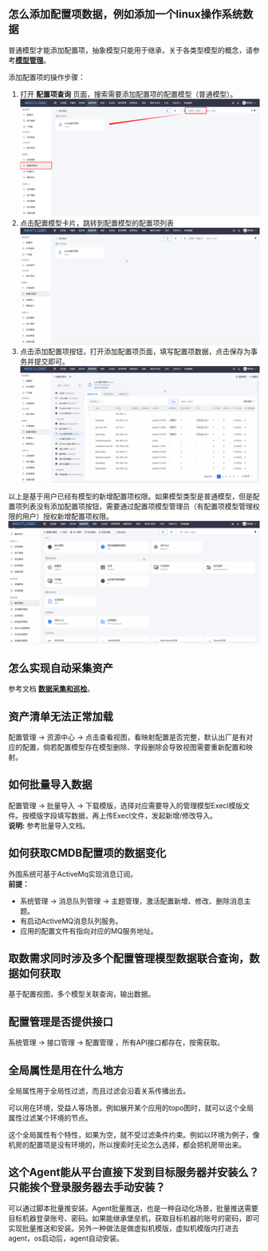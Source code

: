 ## 怎么添加配置项数据，例如添加一个linux操作系统数据
普通模型才能添加配置项，抽象模型只能用于继承，关于各类型模型的概念，请参考[**模型管理**](模型管理/模型管理.md/#名词解释)。

添加配置项的操作步骤：
1. 打开 **配置项查询** 页面，搜索需要添加配置项的配置模型（普通模型）。
   ![](images/配置项查询_搜索模型.png)
2. 点击配置模型卡片，跳转到配置模型的配置项列表
   ![](images/配置项列表.gif)
3. 点击添加配置项按钮，打开添加配置项页面，填写配置项数据，点击保存为事务并提交即可。
   ![](images/添加配置项.gif)

以上是基于用户已经有模型的新增配置项权限。如果模型类型是普通模型，但是配置项列表没有添加配置项按钮，需要通过配置项模型管理员（有配置项模型管理权限的用户）授权新增配置项权限。
![](images/授权-新增配置项权限.gif)

## 怎么实现自动采集资产
参考文档 [**数据采集和巡检**](/数据采集/1.数据采集和巡检.md)。

## 资产清单无法正常加载
配置管理 -> 资源中心 -> 点击查看视图，看映射配置是否完整，默认出厂是有对应的配置，倘若配置模型存在模型删除、字段删除会导致视图需要重新配置和映射。

## 如何批量导入数据
配置管理 -> 批量导入 -> 下载模版，选择对应需要导入的管理模型Execl模版文件。按模版字段填写数据，再上传Execl文件，发起新增/修改导入。
<br>
<b>说明:</b> 参考批量导入文档。

## 如何获取CMDB配置项的数据变化
外围系统可基于ActiveMq实现消息订阅。<br>
<b>前提：</b>
* 系统管理 -> 消息队列管理 -> 主题管理，激活配置新增、修改、删除消息主题。
* 有启动ActiveMQ消息队列服务。
* 应用的配置文件有指向对应的MQ服务地址。

## 取数需求同时涉及多个配置管理模型数据联合查询，数据如何获取
基于配置视图，多个模型关联查询，输出数据。

## 配置管理是否提供接口
系统管理 -> 接口管理 -> 配置管理 ，所有API接口都存在，按需获取。

## 全局属性是用在什么地方
全局属性用于全局性过滤，而且过滤会沿着关系传播出去。

可以用在环境，受益人等场景。例如展开某个应用的topo图时，就可以这个全局属性过滤某个环境的节点。

这个全局属性有个特性，如果为空，就不受过滤条件约束。例如以环境为例子，像机房的配置项是没有环境的，所以搜索时无论怎么选择，都会把机房带出来。

## 这个Agent能从平台直接下发到目标服务器并安装么？只能挨个登录服务器去手动安装？
可以通过脚本批量推安装。Agent批量推送，也是一种自动化场景，批量推送需要目标机器登录账号、密码。如果能继承堡垒机，获取目标机器的账号的密码，即可实现批量推送和安装。另外一种做法是做虚拟机模版，虚拟机模版内打进去agent，os启动后，agent自动安装。